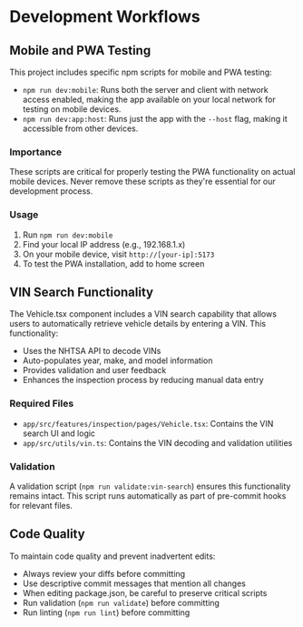 # Development Workflows

## Mobile and PWA Testing

This project includes specific npm scripts for mobile and PWA testing:

- `npm run dev:mobile`: Runs both the server and client with network access enabled, making the app available on your local network for testing on mobile devices.
- `npm run dev:app:host`: Runs just the app with the `--host` flag, making it accessible from other devices.

### Importance

These scripts are critical for properly testing the PWA functionality on actual mobile devices. Never remove these scripts as they're essential for our development process.

### Usage

1. Run `npm run dev:mobile`
2. Find your local IP address (e.g., 192.168.1.x)
3. On your mobile device, visit `http://[your-ip]:5173`
4. To test the PWA installation, add to home screen

## VIN Search Functionality

The Vehicle.tsx component includes a VIN search capability that allows users to automatically retrieve vehicle details by entering a VIN. This functionality:

- Uses the NHTSA API to decode VINs
- Auto-populates year, make, and model information
- Provides validation and user feedback
- Enhances the inspection process by reducing manual data entry

### Required Files

- `app/src/features/inspection/pages/Vehicle.tsx`: Contains the VIN search UI and logic
- `app/src/utils/vin.ts`: Contains the VIN decoding and validation utilities

### Validation

A validation script (`npm run validate:vin-search`) ensures this functionality remains intact. This script runs automatically as part of pre-commit hooks for relevant files.

## Code Quality

To maintain code quality and prevent inadvertent edits:

- Always review your diffs before committing
- Use descriptive commit messages that mention all changes
- When editing package.json, be careful to preserve critical scripts
- Run validation (`npm run validate`) before committing
- Run linting (`npm run lint`) before committing
